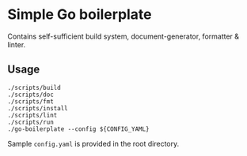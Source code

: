 # Simple Go boilerplate

Contains self-sufficient build system, document-generator, formatter & linter.


## Usage

```
./scripts/build
./scripts/doc
./scripts/fmt
./scripts/install
./scripts/lint
./scripts/run
./go-boilerplate --config ${CONFIG_YAML}
```

Sample `config.yaml` is provided in the root directory.
